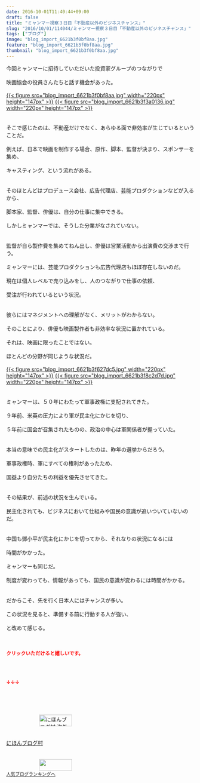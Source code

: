 ```yaml
---
date: 2016-10-01T11:40:44+09:00
draft: false
title: "ミャンマー視察３日目「不動産以外のビジネスチャンス」"
slug: "2016/10/01/114044/ミャンマー視察３日目「不動産以外のビジネスチャンス」"
tags: ["ブログ"]
image: "blog_import_6621b3f0bf8aa.jpg"
feature: "blog_import_6621b3f0bf8aa.jpg"
thumbnail: "blog_import_6621b3f0bf8aa.jpg"
---
```

今回ミャンマーに招待していただいた投資家グループのつながりで<br/><br/>映画協会の役員さんたちと話す機会があった。<br/><br/><a href="blog_import_6621b3f2c0b89.jpg">{{< figure src="blog_import_6621b3f0bf8aa.jpg" width="220px" height="147px" >}}</a> <a href="blog_import_6621b3f56b688.jpg">{{< figure src="blog_import_6621b3f3a0136.jpg" width="220px" height="147px" >}}</a><br/><br/><br/>そこで感じたのは、不動産だけでなく、あらゆる面で非効率が生じているということだ。<br/><br/>例えば、日本で映画を制作する場合、原作、脚本、監督が決まり、スポンサーを集め、<br/><br/>キャスティング、という流れがある。<br/><br/><br/>そのほとんどはプロデュース会社、広告代理店、芸能プロダクションなどが入るから、<br/><br/>脚本家、監督、俳優は、自分の仕事に集中できる。<br/><br/>しかしミャンマーでは、そうした分業がなされていない。<br/><br/><br/>監督が自ら製作費を集めてねん出し、俳優は営業活動から出演費の交渉まで行う。<br/><br/>ミャンマーには、芸能プロダクションも広告代理店もほぼ存在しないのだ。<br/><br/>現在は個人レベルで売り込みをし、人のつながりで仕事の依頼、<br/><br/>受注が行われているという状況。<br/><br/><br/>彼らにはマネジメントへの理解がなく、メリットがわからない。<br/><br/>そのことにより、俳優も映画製作者も非効率な状況に置かれている。<br/><br/>それは、映画に限ったことではない。<br/><br/>ほとんどの分野が同じような状況だ。<br/><br/><a href="blog_import_6621b3f847194.jpg">{{< figure src="blog_import_6621b3f627dc5.jpg" width="220px" height="147px" >}}</a> <a href="blog_import_6621b3fa85f75.jpg">{{< figure src="blog_import_6621b3f8c2d7d.jpg" width="220px" height="147px" >}}</a><br/><br/><br/>ミャンマーは、５０年にわたって軍事政権に支配されてきた。<br/><br/>９年前、米英の圧力により軍が民主化にかじを切り、<br/><br/>５年前に国会が召集されたものの、政治の中心は軍関係者が握っていた。<br/><br/><br/>本当の意味での民主化がスタートしたのは、昨年の選挙からだろう。<br/><br/>軍事政権時、軍にすべての権利があったため、<br/><br/>国益より自分たちの利益を優先させてきた。<br/><br/><br/>その結果が、前述の状況を生んでいる。<br/><br/>民主化されても、ビジネスにおいて仕組みや国民の意識が追いついていないのだ。<br/><br/><br/>中国も鄧小平が民主化にかじを切ってから、それなりの状況になるには<br/><br/>時間がかかった。<br/><br/>ミャンマーも同じだ。<br/><br/>制度が変わっても、情報があっても、国民の意識が変わるには時間がかかる。<br/><br/><br/>だからこそ、先を行く日本人にはチャンスが多い。<br/><br/>この状況を見ると、準備する前に行動する人が強い、<br/><br/>と改めて感じる。<br/><br/><br/><p><font color="#ff0000" size="2"><strong>クリックいただけると嬉しいです。<br/><br/></strong></font></p><br/><p><font color="#ff0000" size="2"><strong>↓↓↓</strong></font></p><br/><p><br/><br/><a href="ranking.html?p_cid=01260127" target="_blank"><img border="0" alt="にほんブログ村 海外生活ブログ バリ島情報へ" src="data:image/svg+xml;charset=utf-8,%3Csvg%20xmlns%3D%22http%3A%2F%2Fwww.w3.org%2F2000%2Fsvg%22%20title%3D%22Placeholder%20for%20Images%22%20role%3D%22presentation%22%20viewBox%3D%220%200%2088%2031%22%20%2F%3E" width="88" height="31" data-src="https://img-proxy.blog-video.jp/images?url=http%3A%2F%2Foverseas.blogmura.com%2Fbali%2Fimg%2Fbali88_31.gif" style="aspect-ratio: auto 88 / 31;"/><noscript><img border="0" alt="にほんブログ村 海外生活ブログ バリ島情報へ" src="https://img-proxy.blog-video.jp/images?url=http%3A%2F%2Foverseas.blogmura.com%2Fbali%2Fimg%2Fbali88_31.gif" width="88" height="31"></noscript></a><br/><br/><br/><a href="ranking.html?p_cid=01260127" target="_blank">にほんブログ村</a><br/> <br/><br/><a title="人気ブログランキングへ" href="link.php?1804582"><img border="0" src="data:image/svg+xml;charset=utf-8,%3Csvg%20xmlns%3D%22http%3A%2F%2Fwww.w3.org%2F2000%2Fsvg%22%20title%3D%22Placeholder%20for%20Images%22%20role%3D%22presentation%22%20viewBox%3D%220%200%2088%2031%22%20%2F%3E" width="88" height="31" data-src="https://blog.with2.net/img/banner/banner_22.gif" style="aspect-ratio: auto 88 / 31;"/><noscript><img border="0" src="https://blog.with2.net/img/banner/banner_22.gif" width="88" height="31"></noscript></a><br/> <a style="FONT-SIZE: 12px" href="link.php?1804582">人気ブログランキングへ</a><br/> </p><br/>

